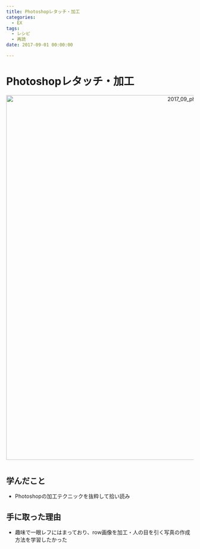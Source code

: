 ```yaml
---
title: Photoshopレタッチ・加工
categories:
  - EX 
tags: 
  - レシピ
  - 再読
date: 2017-09-01 00:00:00

---
```


# Photoshopレタッチ・加工

<div style="text-align:center; margin-bottom: 40px">
<img src="/img/cover/2017_09_photoshop.jpg" alt="2017_09_photoshop" title="2017_09_photoshop" style="width:980px">
</div>

## 学んだこと

- Photoshopの加工テクニックを抜粋して拾い読み

## 手に取った理由

- 趣味で一眼レフにはまっており、row画像を加工・人の目を引く写真の作成方法を学習したかった
